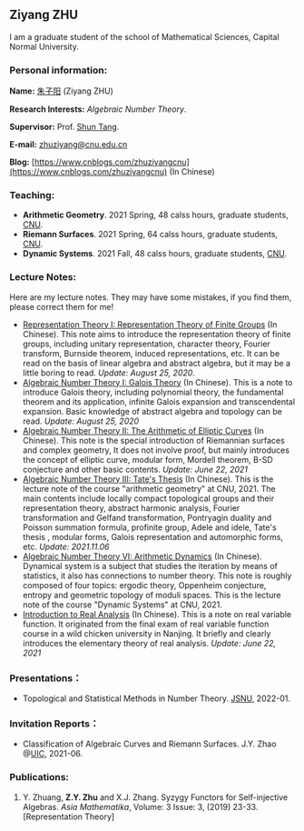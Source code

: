## Ziyang ZHU
I am a graduate student of the school of Mathematical Sciences, Capital Normal University.


### Personal information:

**Name:** [朱子阳](https://ziyangzhu.github.io/home/) (Ziyang ZHU)

**Research Interests:** _Algebraic Number Theory_.

**Supervisor:** Prof. [Shun Tang](https://tangshun-math.github.io/).

**E-mail:** zhuziyang@cnu.edu.cn

**Blog:** [https://www.cnblogs.com/zhuziyangcnu](https://www.cnblogs.com/zhuziyangcnu) (In Chinese)





### Teaching:
- **Arithmetic Geometry**. 2021 Spring, 48 calss hours, graduate students, [CNU](https://cnu.edu.cn/).
- **Riemann Surfaces**. 2021 Spring, 64 calss hours, graduate students, [CNU](https://cnu.edu.cn/).
- **Dynamic Systems**. 2021 Fall, 48 calss hours, graduate students, [CNU](https://cnu.edu.cn/).


### Lecture Notes:
Here are my lecture notes. They may have some mistakes, if you find them, please correct them for me!
- [Representation Theory I: Representation Theory of Finite Groups](https://files.cnblogs.com/files/zhuziyangcnu/%E6%9C%89%E9%99%90%E7%BE%A4%E7%9A%84%E5%A4%8D%E8%A1%A8%E7%A4%BA%E8%AE%BA%E6%A6%82%E8%A7%88%E2%80%94%E2%80%94%E8%A1%A8%E7%A4%BA%E8%AE%BA%E4%B8%93%E9%A2%98I(2020.08.25).pdf) (In Chinese). This note aims to introduce the representation theory of finite groups, including unitary representation, character theory, Fourier transform, Burnside theorem, induced representations, etc. It can be read on the basis of linear algebra and abstract algebra, but it may be a little boring to read. _Update: August 25, 2020_.
- [Algebraic Number Theory I: Galois Theory](https://files.cnblogs.com/files/zhuziyangcnu/Galois%E7%90%86%E8%AE%BA%E2%80%94%E2%80%94%E4%BB%A3%E6%95%B0%E6%95%B0%E8%AE%BA%E4%B8%93%E9%A2%98I(2020.08.25).pdf) (In Chinese). This is a note to introduce Galois theory, including polynomial theory, the fundamental theorem and its application, infinite Galois expansion and transcendental expansion. Basic knowledge of abstract algebra and topology can be read. _Update: August 25, 2020_
- [Algebraic Number Theory II: The Arithmetic of Elliptic Curves](https://files.cnblogs.com/files/zhuziyangcnu/%E6%A4%AD%E5%9C%86%E6%9B%B2%E7%BA%BF%E7%9A%84%E7%AE%97%E6%9C%AF%E2%80%94%E2%80%94%E4%BB%A3%E6%95%B0%E6%95%B0%E8%AE%BA%E4%B8%93%E9%A2%98II(2021.06.22).pdf) (In Chinese). This note is the special introduction of Riemannian surfaces and complex geometry,  It does not involve proof, but mainly introduces the concept of elliptic curve, modular form, Mordell theorem, B-SD conjecture and other basic contents. _Update: June 22, 2021_
- [Algebraic Number Theory III: Tate's Thesis](https://files.cnblogs.com/files/zhuziyangcnu/Tate.pdf) (In Chinese). This is the lecture note of the course "arithmetic geometry" at CNU, 2021. The main contents include locally compact topological groups and their representation theory, abstract harmonic analysis, Fourier transformation and Gelfand transformation, Pontryagin duality and Poisson summation formula, profinite group, Adele and idele, Tate's thesis , modular forms, Galois representation and automorphic forms, etc. _Update: 2021.11.06_
- [Algebraic Number Theory VI: Arithmetic Dynamics](https://files.cnblogs.com/files/zhuziyangcnu/%E7%AE%97%E6%9C%AF%E5%8A%A8%E5%8A%9B%E7%B3%BB%E7%BB%9F.pdf) (In Chinese). Dynamical system is a subject that studies the iteration by means of statistics, it also has connections to number theory. This note is roughly composed of four topics: ergodic theory, Oppenheim conjecture, entropy and geometric topology of moduli spaces. This is the lecture note of the course "Dynamic Systems" at CNU, 2021.
- [Introduction to Real Analysis](https://files.cnblogs.com/files/zhuziyangcnu/%E5%AE%9E%E5%8F%98%E5%87%BD%E6%95%B0%E7%AE%80%E6%98%8E%E6%95%99%E7%A8%8B(2021.06.22).pdf) (In Chinese). This is a note on real variable function. It originated from the final exam of real variable function course in a wild chicken university in Nanjing. It briefly and clearly introduces the elementary theory of real analysis. _Update: June 22, 2021_

### Presentations：
- Topological and Statistical Methods in Number Theory. [JSNU](http://www.jsnu.edu.cn/), 2022-01.

### Invitation Reports：
- Classification of Algebraic Curves and Riemann Surfaces. J.Y. Zhao @[UIC](https://www.uic.edu/), 2021-06.

### Publications:
1. Y. Zhuang, **Z.Y. Zhu** and X.J. Zhang. Syzygy Functors for Self-injective Algebras. _Asia Mathematika_, Volume: 3 Issue: 3, (2019) 23-33. [Representation Theory]








